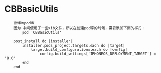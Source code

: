 # CBBasicUtils
        曹博的pod库
        因为 中间使用了一些xib文件，所以在创建pod库的时候，需要添加下面的样式：
            pod 'CBBasicUtils'

        post_install do |installer|
            installer.pods_project.targets.each do |target|
                target.build_configurations.each do |config|
                    config.build_settings['IPHONEOS_DEPLOYMENT_TARGET'] = '8.0'
            end
        end
